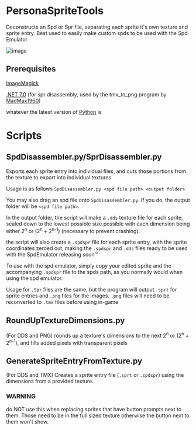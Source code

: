# PersonaSpriteTools
Deconstructs an Spd or Spr file, separating each sprite it's own texture and sprite entry. Best used to easily make custom spds to be used with the Spd Emulator

![image](https://github.com/Secre-C/SpdDisassembler/assets/89033534/1baa7f36-ce60-4638-aed3-102aa6d6d545)

## Prerequisites
[ImageMagick](https://imagemagick.org/script/download.php)

[.NET 7.0](https://dotnet.microsoft.com/en-us/download/dotnet/7.0) (for spr disassembly, used by the tmx_to_png program by [MadMax1960](https://github.com/MadMax1960))

whatever the latest version of [Python](https://www.python.org/downloads/) is

# Scripts
## SpdDisassembler.py/SprDisassembler.py 
Exports each sprite entry into individual files, and cuts those portions from the texture to export into individual textures

Usage is as follows `SpdDisassembler.py <spd file path> <output folder>`

You may also drag an spd file onto `SpdDisassembler.py`. If you do, the output folder will be `<spd file path>`.

In the output folder, the script will make a `.dds` texture file for each sprite, scaled down to the lowest possible size possible with each dimension being either 2<sup>n</sup> or (2<sup>n</sup> + 2<sup>n-1</sup>) (necessary to prevent crashing).

the script will also create a `.spdspr` file for each sprite entry, with the sprite coordinates zeroed out, making the `.spdspr` and `.dds` files ready to be used with the SpdEmulator releasing soon:tm:

To use with the spd emulator, simply copy your edited sprite and the accompanying `.spdspr` file to the spds path, as you normally would when using the spd emulator.

Usage for `.Spr` files are the same, but the program will output `.sprt` for sprite entries and `.png` files for the images. `.png` files will need to be reconverted to `.tmx` files before using in-game

## RoundUpTextureDimensions.py
(For DDS and PNG) rounds up a texture's dimensions to the next 2<sup>n</sup> or (2<sup>n</sup> + 2<sup>n-1</sup>), and fills added pixels with transparent pixels

## GenerateSpriteEntryFromTexture.py
(For DDS and TMX) Creates a sprite entry file (`.sprt` or `.spdspr`) using the dimensions from a provided texture.

### WARNING
do NOT use this when replacing sprites that have button prompts next to them. Those need to be in the full sized texture otherwise the button next to them won't show.
